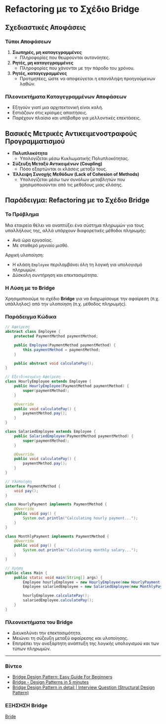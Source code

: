 # Refactoring με το Σχέδιο Bridge

## Σχεδιαστικές Αποφάσεις

### Τύποι Αποφάσεων
1. **Σιωπηρές, μη καταγεγραμμένες**
   - Πληροφορίες που θεωρούνται αυτονόητες.
2. **Ρητές, μη καταγεγραμμένες**
   - Πληροφορίες που χάνονται με την πάροδο του χρόνου.
3. **Ρητές, καταγεγραμμένες**
   - Προτιμητέες, ώστε να αποφεύγεται η επανάληψη προηγούμενων λαθών.

### Πλεονεκτήματα Καταγεγραμμένων Αποφάσεων
- Εξηγούν γιατί μια αρχιτεκτονική είναι καλή.
- Εστιάζουν στις κρίσιμες απαιτήσεις.
- Παρέχουν πλαίσιο και υπόβαθρο για μελλοντικές επεκτάσεις.

## Βασικές Μετρικές Αντικειμενοστραφούς Προγραμματισμού
- **Πολυπλοκότητα**
  - Υπολογίζεται μέσω Κυκλωματικής Πολυπλοκότητας.
- **Σύζευξη Μεταξύ Αντικειμένων (Coupling)**
  - Πόσο εξαρτώνται οι κλάσεις μεταξύ τους.
- **Έλλειψη Συνοχής Μεθόδων (Lack of Cohesion of Methods)**
  - Υπολογίζεται μέσω των συνόλων μεταβλητών που χρησιμοποιούνται από τις μεθόδους μιας κλάσης.

## Παράδειγμα: Refactoring με το Σχέδιο Bridge

### Το Πρόβλημα
Μια εταιρεία θέλει να αναπτύξει ένα σύστημα πληρωμών για τους υπαλλήλους της, αλλά υπάρχουν διαφορετικές μέθοδοι πληρωμής:
- Ανά ώρα εργασίας.
- Με σταθερό μηνιαίο μισθό.

Αρχική υλοποίηση:
- Η κλάση `Employee` περιλαμβάνει όλη τη λογική για υπολογισμό πληρωμών.
- Δύσκολη συντήρηση και επεκτασιμότητα.

### Η Λύση με το Bridge
Χρησιμοποιούμε το σχέδιο **Bridge** για να διαχωρίσουμε την αφαίρεση (π.χ. υπάλληλος) από την υλοποίηση (π.χ. μέθοδος πληρωμής).

### Παράδειγμα Κώδικα
```java
// Αφαίρεση
abstract class Employee {
    protected PaymentMethod paymentMethod;

    public Employee(PaymentMethod paymentMethod) {
        this.paymentMethod = paymentMethod;
    }

    public abstract void calculatePay();
}

// Εξειδικευμένη Αφαίρεση
class HourlyEmployee extends Employee {
    public HourlyEmployee(PaymentMethod paymentMethod) {
        super(paymentMethod);
    }

    @Override
    public void calculatePay() {
        paymentMethod.pay();
    }
}

class SalariedEmployee extends Employee {
    public SalariedEmployee(PaymentMethod paymentMethod) {
        super(paymentMethod);
    }

    @Override
    public void calculatePay() {
        paymentMethod.pay();
    }
}

// Υλοποίηση
interface PaymentMethod {
    void pay();
}

class HourlyPayment implements PaymentMethod {
    @Override
    public void pay() {
        System.out.println("Calculating hourly payment...");
    }
}

class MonthlyPayment implements PaymentMethod {
    @Override
    public void pay() {
        System.out.println("Calculating monthly salary...");
    }
}

// Χρήση
public class Main {
    public static void main(String[] args) {
        Employee hourlyEmployee = new HourlyEmployee(new HourlyPayment());
        Employee salariedEmployee = new SalariedEmployee(new MonthlyPayment());

        hourlyEmployee.calculatePay();
        salariedEmployee.calculatePay();
    }
}
```

### Πλεονεκτήματα του Bridge
- Διευκολύνει την επεκτασιμότητα.
- Μειώνει τη σύζευξη μεταξύ αφαίρεσης και υλοποίησης.
- Επιτρέπει την ανεξάρτητη ανάπτυξη της λογικής υπολογισμού και των τύπων πληρωμών.

---

### Βίντεο

- [Bridge Design Pattern: Easy Guide For Beginners](https://youtu.be/xhhZzx2SD70?si=RZYnFk5bhHdxomBc)   
- [Bridge - Design Patterns in 5 minutes](https://youtu.be/Q3R0zZfXit0?si=wu-jL0cB0TZv_EEo)   
- [Bridge Design Pattern in detail | Interview Question (Structural Design Pattern)](https://youtu.be/7pvhfHN1zY0?si=TPpp_h3pY5od6utk)    

### ΕΞΗΣΗΣΗ Bridge   

[Bride](bridge/)
